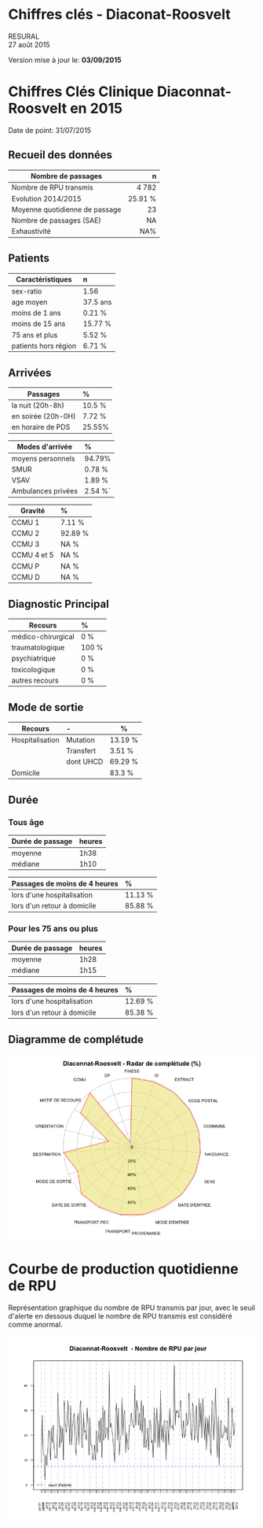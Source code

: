 # Chiffres clés - Diaconat-Roosvelt
RESURAL  
27 août 2015  



Version mise à jour le: __03/09/2015__







Chiffres Clés Clinique Diaconnat-Roosvelt en 2015
================================



Date de point: 31/07/2015

Recueil des données
-------------------



  Nombre de passages  |   n     
------------- | -------------:
Nombre de RPU transmis  | 4 782
Evolution 2014/2015  |  25.91 %  |
Moyenne quotidienne de passage  | 23
Nombre de passages (SAE)  |  NA
Exhaustivité  |  NA%


Patients
-------------------



|  Caractéristiques  |  n  |
|-----|:-----|
|  sex-ratio  |  1.56  |
|  age moyen  |  37.5 ans |
|  moins de 1 ans  |  0.21 %  |
|  moins de 15 ans  |  15.77 %  |
|  75 ans et plus  |  5.52 %  |
|  patients hors région  |  6.71 %  |

<!-- Manque la population du secteur
|  taux de recours régional  |  0.24 %  |
-->

Arrivées
-------------------



|  Passages  |  %  |
|-----|:-----|
|  la nuit (20h-8h)  |  10.5 %  |
|  en soirée (20h-0H)  |  7.72 %  |
|  en horaire de PDS  |  25.55%  |

|  Modes d'arrivée  |  %  |
|-----|:-----|
|  moyens personnels  |  94.79%  |
|  SMUR  |  0.78 %  |
|  VSAV  |  1.89 %  |
|  Ambulances privées  |  2.54 %`  |

|  Gravité  |  %  |
|-----|:-----|
|  CCMU 1  |  7.11 %  |
|  CCMU 2  |  92.89 %  |
|  CCMU 3  |  NA %  |
|  CCMU 4 et 5  |  NA %  |
|  CCMU P  |  NA %  |
|  CCMU D  |  NA %  |

Diagnostic Principal
--------------------



|  Recours  |  %  |
|-----|:-----|
|  médico-chirurgical  |  0 %  |
|  traumatologique  |  100 %  |
|  psychiatrique  |  0 %  |
|  toxicologique  |  0 %  |
|  autres recours  |  0 %  |


Mode de sortie
-------------------



  Recours  |  -  |  %  |
|-----|:-----|--------|
|  Hospitalisation  |  Mutation  |  13.19 %  |
|                   |  Transfert  |  3.51 %  |
|                   |  dont UHCD  |  69.29 %  |
|  Domicile         |            |  83.3 %  |

Durée
-------------------


### Tous âge

  Durée de passage  |  heures  |
|-----|:-----|
|  moyenne  |  1h38  |
|  médiane  |  1h10  |

  Passages de moins de 4 heures  |  %  |
|-----|:-----|
|  lors d'une hospitalisation  |  11.13 %  |
|  lors d'un retour à domicile  |  85.88 %  |

### Pour les 75 ans ou plus



  Durée de passage  |  heures  |
|-----|:-----|
|  moyenne  |  1h28  |
|  médiane  |  1h15  |

  Passages de moins de 4 heures  |  %  |
|-----|:-----|
|  lors d'une hospitalisation  |  12.69 %  |
|  lors d'un retour à domicile  |  85.38 %  |

Diagramme de complétude
-----------------------
![](chiffres_cles_ros_files/figure-html/sav_completude-1.png) 

Courbe de production quotidienne de RPU
=======================================




Représentation graphique du nombre de RPU transmis par jour, avec le seuil d'alerte en dessous duquel le nombre de RPU transmis est considéré comme anormal.

![](chiffres_cles_ros_files/figure-html/unnamed-chunk-3-1.png) 
